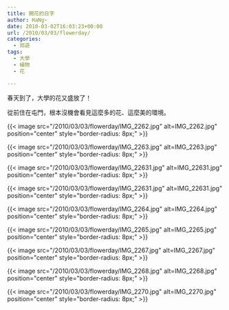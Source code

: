 ```yaml
---
title: 開花的日字
author: HaNg~
date: 2010-03-02T16:03:23+00:00
url: /2010/03/03/flowerday/
categories:
  - 郊遊
tags:
  - 大學
  - 植物
  - 花

---
```

春天到了，大學的花又盛放了！

從前住在屯門，根本沒機會看見這麼多的花、這麼美的環境。

{{< image src="/2010/03/03/flowerday/IMG_2262.jpg" alt=IMG_2262.jpg" position="center" style="border-radius: 8px;" >}}

<!--more-->

{{< image src="/2010/03/03/flowerday/IMG_2263.jpg" alt=IMG_2263.jpg" position="center" style="border-radius: 8px;" >}}


{{< image src="/2010/03/03/flowerday/IMG_22631.jpg" alt=IMG_22631.jpg" position="center" style="border-radius: 8px;" >}}


{{< image src="/2010/03/03/flowerday/IMG_22631.jpg" alt=IMG_22631.jpg" position="center" style="border-radius: 8px;" >}}


{{< image src="/2010/03/03/flowerday/IMG_2264.jpg" alt=IMG_2264.jpg" position="center" style="border-radius: 8px;" >}}


{{< image src="/2010/03/03/flowerday/IMG_2265.jpg" alt=IMG_2265.jpg" position="center" style="border-radius: 8px;" >}}


{{< image src="/2010/03/03/flowerday/IMG_2267.jpg" alt=IMG_2267.jpg" position="center" style="border-radius: 8px;" >}}


{{< image src="/2010/03/03/flowerday/IMG_2268.jpg" alt=IMG_2268.jpg" position="center" style="border-radius: 8px;" >}}


{{< image src="/2010/03/03/flowerday/IMG_2270.jpg" alt=IMG_2270.jpg" position="center" style="border-radius: 8px;" >}}
